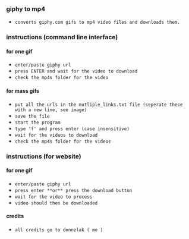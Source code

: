### giphy to mp4
- `converts giphy.com gifs to mp4 video files and downloads them.`

### instructions (command line interface)
#### for one gif
- `enter/paste giphy url`
- `press ENTER and wait for the video to download`
- `check the mp4s folder for the video`
#### for mass gifs
- `put all the urls in the mutliple_links.txt file (seperate these with a new line, see image)`
- `save the file`
- `start the program`
- `type 'f' and press enter (case insensitive)`
- `wait for the videos to download`
- `check the mp4s folder for the videos`

### instructions (for website)
#### for one gif
- `enter/paste giphy url`
- `press enter **or** press the download button`
- `wait for the video to process`
- `video should then be downloaded`

#### credits
- `all credits go to dennzlak ( me )`
